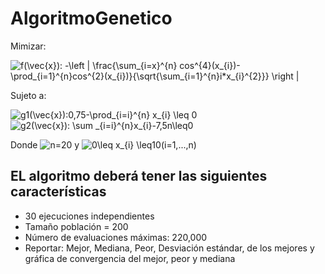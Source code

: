# AlgoritmoGenetico

Mimizar:

<img src="https://latex.codecogs.com/gif.latex?f(\vec{x}):&space;-\left&space;|&space;\frac{\sum_{i=x}^{n}&space;cos^{4}(x_{i})-\prod_{i=1}^{n}cos^{2}(x_{i})}{\sqrt{\sum_{i=1}^{n}i*x_{i}^{2}}}&space;\right&space;|" title="f(\vec{x}): -\left | \frac{\sum_{i=x}^{n} cos^{4}(x_{i})-\prod_{i=1}^{n}cos^{2}(x_{i})}{\sqrt{\sum_{i=1}^{n}i*x_{i}^{2}}} \right |" />

Sujeto a:

<img src="https://latex.codecogs.com/gif.latex?g1(\vec{x}):0,75-\prod_{i=i}^{n}&space;x_{i}&space;\leq&space;0" title="g1(\vec{x}):0,75-\prod_{i=i}^{n} x_{i} \leq 0" />

<img src="https://latex.codecogs.com/gif.latex?g2(\vec{x}):&space;\sum&space;_{i=i}^{n}x_{i}-7,5n\leq0" title="g2(\vec{x}): \sum _{i=i}^{n}x_{i}-7,5n\leq0" />

Donde <img src="https://latex.codecogs.com/gif.latex?n=20" title="n=20" /> y <img src="https://latex.codecogs.com/gif.latex?0\leq&space;x_{i}&space;\leq10(i=1,...,n)" title="0\leq x_{i} \leq10(i=1,...,n)" />

## EL algoritmo deberá tener las siguientes características
- 30 ejecuciones independientes
- Tamaño población = 200
- Número de evaluaciones máximas: 220,000
- Reportar: Mejor, Mediana, Peor, Desviación estándar, de los mejores y gráfica de convergencia del mejor, peor y mediana
